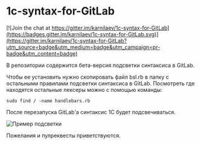 # 1c-syntax-for-GitLab

[![Join the chat at https://gitter.im/karnilaev/1c-syntax-for-GitLab](https://badges.gitter.im/karnilaev/1c-syntax-for-GitLab.svg)](https://gitter.im/karnilaev/1c-syntax-for-GitLab?utm_source=badge&utm_medium=badge&utm_campaign=pr-badge&utm_content=badge)

В репозитории содержится бета-версия подсветки синтаксиса в GitLab.

Чтобы ее установить нужно скопировать файл bsl.rb в папку с остальными правилами подсветки синтаксиса в GitLab. Посмотреть где находятся остальные лексеры можно с помощью команды:
```
sudo find / -name handlebars.rb
```
После перезапуска GitLab'а синтаксис 1С будет подсвечиваться.

![Пример подсветки](https://habrastorage.org/files/8b6/32e/66c/8b632e66c16a4563bbb156eff992069a.png)

Пожелания и пулреквесты приветствуются.
